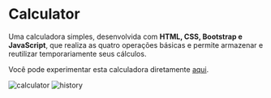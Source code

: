 # Calculator
Uma calculadora simples, desenvolvida com <b>HTML, CSS, Bootstrap e JavaScript</b>, que realiza as quatro operações básicas e permite armazenar e reutilizar temporariamente seus cálculos.

Você pode experimentar esta calculadora diretamente [aqui](https://isaquesv.github.io/Calculator/).

![calculator](https://github.com/user-attachments/assets/afc6cf5b-3da6-48c9-b519-e5554f6ff72b)
![history](https://github.com/user-attachments/assets/b8992517-7a8b-45c6-949d-fcef0ca8064f)
